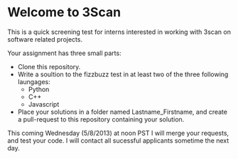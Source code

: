 Welcome to 3Scan
================

This is a quick screening test for interns interested in working with 3scan on software related projects.  

Your assignment has three small parts:
* Clone this repository.
* Write a soultion to the fizzbuzz test in at least two of the three following laungages:
  * Python
  * C++
  * Javascript
* Place your solutions in a folder named Lastname_Firstname, and create a pull-request to this repository containing your solution.

This coming Wednesday (5/8/2013) at noon PST I will merge your requests, and test your code.  I will contact all sucessful applicants sometime the next day.
